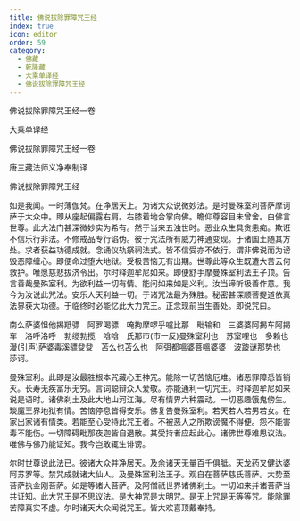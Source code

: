 ```yaml
---
title: 佛说拔除罪障咒王经
index: true
icon: editor
order: 59
category:
  - 佛藏
  - 乾隆藏
  - 大乘单译经
  - 佛说拔除罪障咒王经
---
```


佛说拔除罪障咒王经一卷  

大乘单译经  

佛说拔除罪障咒王经一卷  

唐三藏法师义净奉制译  

佛说拔除罪障咒王经  

如是我闻。一时薄伽梵。在净居天上。为诸大众说微妙法。是时曼殊室利菩萨摩诃萨于大众中。即从座起偏露右肩。右膝着地合掌向佛。瞻仰尊容目未曾舍。白佛言世尊。此大法门甚深微妙实为希有。然于当来五浊世时。恶业众生具贪恚痴。欺诳不信乐行非法。不修戒品专行谄伪。彼于咒法所有威力神通变现。于诸国土随其方处。求者获益功德成就。念诵仪轨祭祠法式。皆不信受亦不依行。谓非佛说而为谤毁恶障缠心。即便命过堕大地狱。受极苦恼无有出期。世尊此等众生既遭大苦云何救护。唯愿慈悲拔济令出。尔时释迦牟尼如来。即便舒手摩曼殊室利法王子顶。告言善哉曼殊室利。为欲利益一切有情。能问如来如是义利。汝当谛听极善作意。我今为汝说此咒法。安乐人天利益一切。于诸咒法最为殊胜。秘密甚深顺菩提道依真法界获大功德。于临终时必能忆此大力咒王。正念现前当生善处。即说咒曰。  

南么萨婆怛他揭羝骠　阿罗喝骠　唵拘摩啰乎嚧比那　毗输和　三婆婆阿揭车阿揭车　洛呼洛呼　勃缆勃揽　唅唅　氏那市(市一反)曼殊室利也　苏室哩也　多赖也漫(引声)萨婆毒溪骠癹癹　苫么也苫么也　阿弭都嗢婆菩嗢婆婆　波跛谜那势也　莎诃。  

曼殊室利。此即是汝最胜根本咒藏心王神咒。能除一切苦恼厄难。诸恶罪障悉皆销灭。长寿无疾富乐无穷。言词聪辩众人爱敬。亦能通利一切咒王。时释迦牟尼如来说是语时。诸佛刹土及此大地山河江海。尽有情界六种震动。一切恶趣饿鬼傍生。琰魔王界地狱有情。苦恼停息皆得安乐。佛复告曼殊室利。若天若人若男若女。在家出家诸有情类。若能至心受持此咒王者。不被恶人之所欺谤魔不得便。怨不能害毒不能伤。一切障碍毗那夜迦皆自退散。其受持者应起此心。诸佛世尊难思议法。唯佛与佛乃能证知。我今岂敢辄生诽谤。  

尔时世尊说此法已。彼诸大众并净居天。及余诸天无量百千俱胝。天龙药叉健达婆阿苏罗等。禁咒成就诸大仙人。及曼殊室利法王子。观自在菩萨慈氏菩萨。大势至菩萨执金刚菩萨。如是等诸大菩萨。及阿僧祇世界诸佛刹土。一切如来并诸菩萨当共证知。此大咒王是不思议法。是大神咒是大明咒。是无上咒是无等等咒。能除罪苦障真实不虚。尔时诸天大众闻说咒王。皆大欢喜顶戴奉持。  
